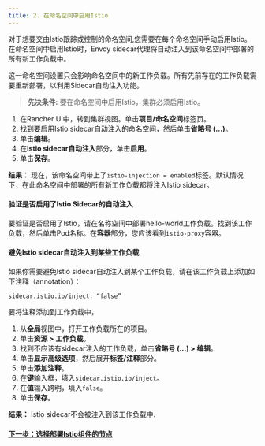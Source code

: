 ```yaml
---
title: 2. 在命名空间中启用Istio
---
```


对于想要交由Istio跟踪或控制的命名空间,您需要在每个命名空间手动启用Istio。在命名空间中启用Istio时，Envoy sidecar代理将自动注入到该命名空间中部署的所有新工作负载中。

这一命名空间设置只会影响命名空间中的新工作负载。所有先前存在的工作负载需要重新部署，以利用Sidecar自动注入功能。

> **先决条件:** 要在命名空间中启用Istio，集群必须启用Istio。

1. 在Rancher UI中，转到集群视图。单击**项目/命名空间**标签页。
1. 找到要启用Istio sidecar自动注入的命名空间，然后单击**省略号 (...)**。
1. 单击**编辑**。
1. 在**Istio sidecar自动注入**部分，单击**启用**。
1. 单击**保存**。

**结果：** 现在，该命名空间带上了`istio-injection = enabled`标签。默认情况下，在此命名空间中部署的所有新工作负载都将注入Istio sidecar。

#### 验证是否启用了Istio Sidecar的自动注入

要验证是否启用了Istio，请在名称空间中部署hello-world工作负载。找到该工作负载，然后单击Pod名称。在**容器**部分，您应该看到`istio-proxy`容器。

#### 避免Istio sidecar自动注入到某些工作负载

如果你需要避免Istio sidecar自动注入到某个工作负载，请在该工作负载上添加如下注释（annotation）：

```
sidecar.istio.io/inject: “false”
```

要将注释添加到工作负载中，

1. 从**全局**视图中，打开工作负载所在的项目。
1. 单击**资源 > 工作负载**。
1. 找到不应该有sidecar注入的工作负载，单击**省略号 (...) > 编辑**。
1. 单击**显示高级选项**，然后展开**标签/注释**部分。
1. 单击**添加注释**。
1. 在**键**输入框，填入`sidecar.istio.io/inject`。
1. 在**值**输入跨明，填入`false`。
1. 单击**保存**。

**结果：** Istio sidecar不会被注入到该工作负载中.

#### [下一步：选择部署Istio组件的节点](/docs/cluster-admin/tools/istio/setup/node-selectors)
